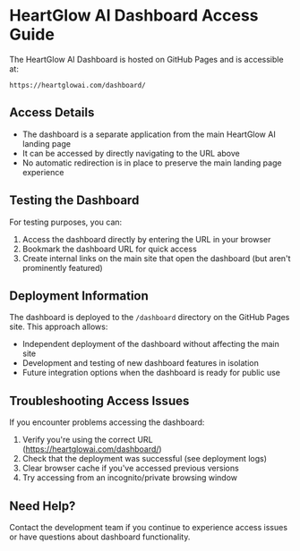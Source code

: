 # HeartGlow AI Dashboard Access Guide

The HeartGlow AI Dashboard is hosted on GitHub Pages and is accessible at:

```
https://heartglowai.com/dashboard/
```

## Access Details

- The dashboard is a separate application from the main HeartGlow AI landing page
- It can be accessed by directly navigating to the URL above
- No automatic redirection is in place to preserve the main landing page experience

## Testing the Dashboard

For testing purposes, you can:

1. Access the dashboard directly by entering the URL in your browser
2. Bookmark the dashboard URL for quick access
3. Create internal links on the main site that open the dashboard (but aren't prominently featured)

## Deployment Information

The dashboard is deployed to the `/dashboard` directory on the GitHub Pages site. This approach allows:

- Independent deployment of the dashboard without affecting the main site
- Development and testing of new dashboard features in isolation
- Future integration options when the dashboard is ready for public use

## Troubleshooting Access Issues

If you encounter problems accessing the dashboard:

1. Verify you're using the correct URL (https://heartglowai.com/dashboard/)
2. Check that the deployment was successful (see deployment logs)
3. Clear browser cache if you've accessed previous versions
4. Try accessing from an incognito/private browsing window

## Need Help?

Contact the development team if you continue to experience access issues or have questions about dashboard functionality. 
